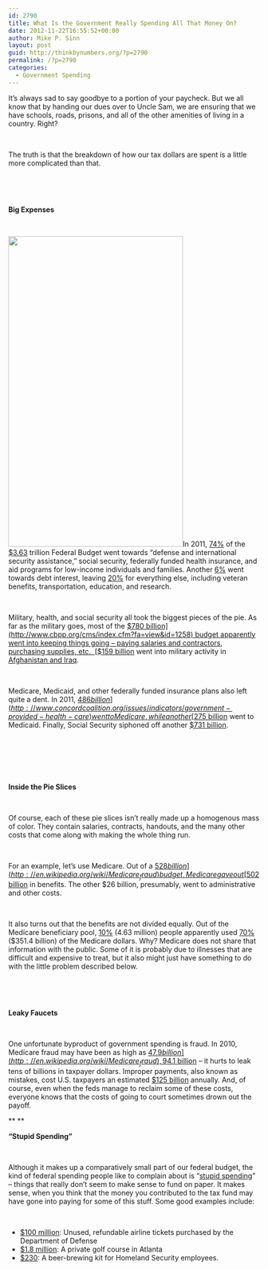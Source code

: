 ```yaml
---
id: 2790
title: What Is the Government Really Spending All That Money On?
date: 2012-11-22T16:55:52+00:00
author: Mike P. Sinn
layout: post
guid: http://thinkbynumbers.org/?p=2790
permalink: /?p=2790
categories:
  - Government Spending
---
```

<p style="text-align: left;" align="center">
  It’s always sad to say goodbye to a portion of your paycheck. But we all know that by handing our dues over to Uncle Sam, we are ensuring that we have schools, roads, prisons, and all of the other amenities of living in a country. Right?
</p>

&nbsp;

The truth is that the breakdown of how our tax dollars are spent is a little more complicated than that.

&nbsp;

&nbsp;

**Big Expenses**

&nbsp;

<a href="http://thinkbynumbers.org/?attachment_id=2791" rel="attachment wp-att-2791"><img class="size-full wp-image-2791 alignright" title="Spending" src="https://i0.wp.com/thinkbynumbers.org/wp-content/uploads/2012/11/Spending-e1352488620189.png?resize=350%2C621" alt="" width="350" height="621" srcset="https://i0.wp.com/thinkbynumbers.org/wp-content/uploads/2012/11/Spending-e1352488620189.png?w=350&ssl=1 350w, https://i0.wp.com/thinkbynumbers.org/wp-content/uploads/2012/11/Spending-e1352488620189.png?resize=169%2C300&ssl=1 169w" sizes="(max-width: 350px) 100vw, 350px" data-recalc-dims="1" /></a>In 2011, [74%](http://www.cbpp.org/cms/index.cfm?fa=view&id=1258) of the [$3.63](http://en.wikipedia.org/wiki/2011_United_States_federal_budget) trillion Federal Budget went towards &#8220;defense and international security assistance,&#8221; social security, federally funded health insurance, and aid programs for low-income individuals and families. Another [6%](http://www.cbpp.org/cms/index.cfm?fa=view&id=1258) went towards debt interest, leaving [20%](http://www.cbpp.org/cms/index.cfm?fa=view&id=1258) for everything else, including veteran benefits, transportation, education, and research.

&nbsp;

Military, health, and social security all took the biggest pieces of the pie. As far as the military goes, most of the [$780 billion](http://www.cbpp.org/cms/index.cfm?fa=view&id=1258) budget apparently went into keeping things going – paying salaries and contractors, purchasing supplies, etc.  [$159 billion](http://www.cbpp.org/cms/index.cfm?fa=view&id=1258) went into military activity in [Afghanistan and Iraq](http://thinkbynumbers.org/terrorism/suicide-terrorism-statistics/).

&nbsp;

Medicare, Medicaid, and other federally funded insurance plans also left quite a dent. In 2011, [$486 billion](http://www.concordcoalition.org/issues/indicators/government-provided-health-care) went to Medicare, while another [$275 billion](http://www.concordcoalition.org/issues/indicators/government-provided-health-care) went to Medicaid. Finally, Social Security siphoned off another [$731 billion](http://www.cbpp.org/cms/index.cfm?fa=view&id=1258).

&nbsp;

&nbsp;

&nbsp;

**Inside the Pie Slices**

&nbsp;

Of course, each of these pie slices isn’t really made up a homogenous mass of color. They contain salaries, contracts, handouts, and the many other costs that come along with making the whole thing run.

&nbsp;

For an example, let’s use Medicare. Out of a [$528 billion](http://en.wikipedia.org/wiki/Medicare_fraud) budget, Medicare gave out [$502 billion](http://misunderstoodfinance.blogspot.com/2011/04/small-percentage-of-medicare.html) in benefits. The other $26 billion, presumably, went to administrative and other costs.

&nbsp;

It also turns out that the benefits are not divided equally. Out of the Medicare beneficiary pool, [10%](http://misunderstoodfinance.blogspot.com/2011/04/small-percentage-of-medicare.html) (4.63 million) people apparently used [70%](http://misunderstoodfinance.blogspot.com/2011/04/small-percentage-of-medicare.html) ($351.4 billion) of the Medicare dollars. Why? Medicare does not share that information with the public. Some of it is probably due to illnesses that are difficult and expensive to treat, but it also might just have something to do with the little problem described below.

&nbsp;

&nbsp;

**Leaky Faucets**

&nbsp;

One unfortunate byproduct of government spending is fraud. In 2010, Medicare fraud may have been as high as [$47.9 billion](http://en.wikipedia.org/wiki/Medicare_fraud), 9% of the Medicare budget that year. Although the government does attempt to reclaim some of the losses – in 2011, it got back a record [$4.1 billion](http://www.justice.gov/opa/pr/2012/February/12-ag-213.html) – it hurts to leak tens of billions in taxpayer dollars. Improper payments, also known as mistakes, cost U.S. taxpayers an estimated [$125 billion](http://articles.sun-sentinel.com/2011-02-19/news/fl-federal-government-waste-20110219_1_medicare-fraud-federal-agencies-error-rate) annually. And, of course, even when the feds manage to reclaim some of these costs, everyone knows that the costs of going to court sometimes drown out the payoff.

** **

**“Stupid Spending”**

&nbsp;

Although it makes up a comparatively small part of our federal budget, the kind of federal spending people like to complain about is “[stupid spending](http://origin.heritage.org/research/reports/2009/10/50-examples-of-government-waste#_edn3)” – things that really don’t seem to make sense to fund on paper. It makes sense, when you think that the money you contributed to the tax fund may have gone into paying for some of this stuff. Some good examples include:

&nbsp;

  * [$100 million](http://origin.heritage.org/research/reports/2009/10/50-examples-of-government-waste#_edn3): Unused, refundable airline tickets purchased by the Department of Defense
  * [$1.8 million](http://origin.heritage.org/research/reports/2009/10/50-examples-of-government-waste#_edn3): A private golf course in Atlanta
  * [$230](http://origin.heritage.org/research/reports/2009/10/50-examples-of-government-waste#_edn38): A beer-brewing kit for Homeland Security employees.